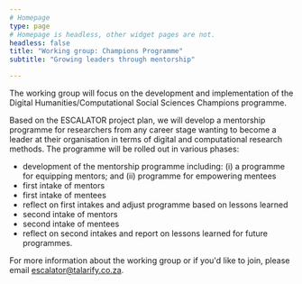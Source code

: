 ```yaml
---
# Homepage
type: page
# Homepage is headless, other widget pages are not.
headless: false
title: "Working group: Champions Programme"
subtitle: "Growing leaders through mentorship"

---
```


The working group will focus on the development and implementation of the Digital Humanities/Computational Social Sciences Champions programme.

Based on the ESCALATOR project plan, we will develop a mentorship programme for researchers from any career stage wanting to become a leader at their organisation in terms of digital and computational research methods. The programme will be rolled out in various phases:
- development of the mentorship programme including:
    (i) a programme for equipping mentors; and 
    (ii) programme for empowering mentees
- first intake of mentors
- first intake of mentees
- reflect on first intakes and adjust programme based on lessons learned
- second intake of mentors
- second intake of mentees
- reflect on second intakes and report on lessons learned for future programmes.

For more information about the working group or if you'd like to join, please email [escalator@talarify.co.za](mailto:escalator@talarify.co.za).